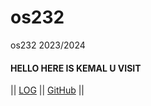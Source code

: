 # os232
os232 2023/2024

#### HELLO HERE IS KEMAL U VISIT

|| [LOG](TXT/mylog.txt) || [GitHub](https://github.com/muhkemallgp/os232/) ||


